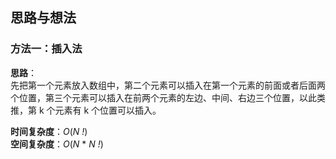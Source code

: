 ## 思路与想法
### 方法一：插入法
**思路**：  
先把第一个元素放入数组中，第二个元素可以插入在第一个元素的前面或者后面两个位置，第三个元素可以插入在前两个元素的左边、中间、右边三个位置，以此类推，第 k 个元素有 k 个位置可以插入。


**时间复杂度**：*O*(*N* *!*)  
**空间复杂度**：*O*(*N* * *N* *!*)
